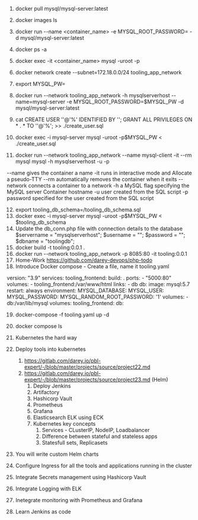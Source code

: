 1. docker pull mysql/mysql-server:latest
2. docker images ls
3. docker run --name <container_name> -e MYSQL_ROOT_PASSWORD=<my-secret-pw> -d mysql/mysql-server:latest 
4. docker ps -a
5. docker exec -it <container_name> mysql -uroot -p
6. docker network create --subnet=172.18.0.0/24 tooling_app_network 
7. export MYSQL_PW=<root-secret-password>
8. docker run --network tooling_app_network -h mysqlserverhost --name=mysql-server -e MYSQL_ROOT_PASSWORD=$MYSQL_PW  -d mysql/mysql-server:latest 
9. cat CREATE USER '<user>'@'%' IDENTIFIED BY '<client-secret-password>';
    GRANT ALL PRIVILEGES ON * . * TO '<user>'@'%'; >> ./create_user.sql

10. docker exec -i mysql-server mysql -uroot -p$MYSQL_PW < ./create_user.sql
11. docker run --network tooling_app_network --name mysql-client -it --rm mysql mysql -h mysqlserverhost -u <user-created-from-the-SQL-script> -p

--name gives the container a name
-it runs in interactive mode and Allocate a pseudo-TTY
--rm automatically removes the container when it exits
--network connects a container to a network
-h a MySQL flag specifying the MySQL server Container hostname
-u user created from the SQL script
-p password specified for the user created from the SQL script


12. export tooling_db_schema=<path-to-tooling-schema-tile>/tooling_db_schema.sql
13. docker exec -i mysql-server mysql -uroot -p$MYSQL_PW < $tooling_db_schema
14. Update the db_conn.php file with connection details to the database
$servername = "mysqlserverhost";
$username = "<user>";
$password = "<client-secret-password>";
$dbname = "toolingdb";
15. docker build -t tooling:0.0.1 .
16. docker run --network tooling_app_network -p 8085:80 -it tooling:0.0.1
17. Home-Work https://github.com/darey-devops/php-todo
18. Introduce Docker compose - Create a file, name it tooling.yaml

version: "3.9"
services:
  tooling_frontend:
    build: .
    ports:
      - "5000:80"
    volumes:
      - tooling_frontend:/var/www/html
    links:
      - db
  db:
    image: mysql:5.7
    restart: always
    environment:
      MYSQL_DATABASE: <The database name required by Tooling app >
      MYSQL_USER: <The user required by Tooling app >
      MYSQL_PASSWORD: <The password required by Tooling app >
      MYSQL_RANDOM_ROOT_PASSWORD: '1'
    volumes:
      - db:/var/lib/mysql
volumes:
  tooling_frontend:
  db:

19. docker-compose -f tooling.yaml  up -d 
20. docker compose ls
21. Kubernetes the hard way
22. Deploy tools into kubernetes 
    1.  https://gitlab.com/darey.io/pbl-expert/-/blob/master/projects/source/project22.md
    2.  https://gitlab.com/darey.io/pbl-expert/-/blob/master/projects/source/project23.md (Helm)
        1.  Deploy Jenkins 
        2.  Artifactory
        3.  Hashicorp Vault
        4.  Prometheus
        5.  Grafana
        6.  Elasticsearch ELK using ECK
        7.  Kubernetes key concepts
            1.  Services - CLusterIP, NodeIP, Loadbalancer
            2.  Difference between stateful and stateless apps
            3.  Statesfull sets, Replicasets

23.  You will write custom Helm charts
24.  Configure Ingress for all the tools and applications running in the cluster
25.  Integrate Secrets management using Hashicorp Vault
26.  Integrate Logging with ELK
27.  Inetegrate monitoring with Prometheus and Grafana
28.  Learn Jenkins as code





